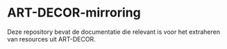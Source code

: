 # ART-DECOR-mirroring
Deze repository bevat de documentatie die relevant is voor het extraheren van resources uit ART-DECOR.
